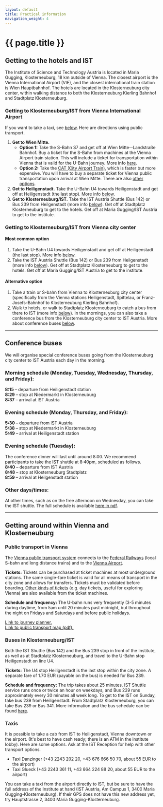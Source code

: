 ```yaml
---
layout: default
title: Practical information
navigation_weight: 4
---
```


# {{ page.title }}

## Getting to the hotels and IST

The Institute of Science and Technology Austria is located in Maria Gugging, Klosterneuburg, 18 km outside of Vienna. The closest airport is the Vienna International Airport (VIE), and the closest international train station is Wien Hauptbahnhof. 
The hotels are located in the Klosterneuburg city center, within walking distance to both the Klosterneuburg Kierling Bahnhof and Stadtplatz Klosterneuburg.

### Getting to Klosterneuburg/IST from Vienna International Airport

If you want to take a taxi, see [below](#taxis).
Here are directions using public transport.

1. **Get to Wien Mitte.** 
    * **Option 1:** Take the S-Bahn S7 and get off at Wien Mitte--Landstraße Bahnhof. 
    Buy a ticket for the S-Bahn from machines at the Vienna Airport train station. This will include a ticket for transportation within Vienna that is valid for the U-Bahn journey. 
    More info [here](https://www.wien.info/en/travel-info/to-and-around/airport-to-center/express-train-s7). 
    * **Option 2:** Take the [CAT (City Airport Train)](https://www.wien.info/en/travel-info/to-and-around/airport-to-center/city-airport-train), which is faster but more expensive. You will have to buy a separate ticket for Vienna public transportation upon arrival at Wien Mitte.
      There are also [other options](https://www.wien.info/en/travel-info/to-and-around/airport-to-center).
2. **Get to Heiligenstadt.** Take the U-Bahn U4 towards Heiligenstadt and get off at Heiligenstadt (the last stop). More info [below](#public-transport).
3. **Get to Klosterneuburg/IST.** Take the IST Austria Shuttle (Bus 142) or Bus 239 from Heilgenstadt (more info [below](#buses-to-and-from-ist)). 
Get off at Stadtplatz Klosterneuburg to get to the hotels.
Get off at Maria Gugging/IST Austria to get to the institute.

### Getting to Klosterneuburg/IST from Vienna city center

#### Most common option
1. Take the U-Bahn U4 towards Heiligenstadt and get off at Heiligenstadt (the last stop). More info [below]().
2. Take the IST Austria Shuttle (Bus 142) or Bus 239 from Heilgenstadt (more info [below]()). Get off at Stadtplatz Klosterneuburg to get to the hotels.
Get off at Maria Gugging/IST Austria to get to the institute.

#### Alternative option

1. Take a train or S-bahn from Vienna to Klosterneuburg city center (specifically from the Vienna stations Heiligenstadt, Spittelau, or Franz-Josefs-Bahnhof to Klosterneuburg Kierling Bahnhof). 
2. Walk to hotels, or walk to Stadtplatz Klosterneuburg to catch a bus from there to IST (more info [below]()). In the mornings, you can also take a conference bus from the Klosterneuburg city center to IST Austria. More about conference buses [below]().

-----

## Conference buses

We will organise special conference buses going from the Klosterneuburg city center to IST Austria each day in the morning.

### Morning schedule (Monday, Tuesday, Wednesday, Thursday, and Friday):
**8:15** – departure from Heiligenstadt station  
**8:29** – stop at Niedermarkt in Klosterneuburg  
**8:37** – arrival at IST Austria
 
### Evening schedule (Monday, Thursday, and Friday):
**5:30** – departure from IST Austria  
**5:38** – stop at Niedermarkt in Klosterneuburg  
**5:49** – arrival at Heiligenstadt station

### Evening schedule (Tuesday):
The conference dinner will last until around 8:00. We recommend participants to take the IST shuttle at 8:40pm, scheduled as follows.  
**8:40** – departure from IST Austria  
**8:48** – stop at Klosterneuburg Stadtplatz  
**8:59** – arrival at Heilgenstadt station
 
### Other days/times:
At other times, such as on the free afternoon on Wednesday, you can take the IST shuttle. The full schedule is available [here in pdf](https://ist.ac.at/fileadmin/user_upload/IST_shuttle_bus_new.pdf).

-----

## Getting around within Vienna and Klosterneuburg

### Public transport in Vienna

The [Vienna public transport system](https://www.wienerlinien.at/eportal3/ep/tab.do?tabId=0) connects to the [Federal Railways](http://www.oebb.at/en/) (local S-bahn and long distance trains) and to the [Vienna Airport](http://www.viennaairport.com/en/passengers). 

**Tickets:** Tickets can be purchased at ticket machines at most underground stations.
The same single-fare ticket is valid for all means of transport in the city zone and allows for transfers. 
Tickets must be validated before boarding.
[Other kinds of tickets](https://www.wienerlinien.at/eportal3/ep/channelView.do/pageTypeId/66533/channelId/-47643) (e.g. day tickets, useful for exploring Vienna) are also available from the ticket machines. 

**Schedule and frequency:** The U-bahn runs very frequently (3-5 minutes during daytime, from 5am until 20 minutes past midnight, but throughout the night on Fridays and Saturdays and before public holidays. 

[Link to journey planner.](https://www.wienerlinien.at/eportal3/ep/channelView.do/pageTypeId/66533/channelId/-48703)   
[Link to public transport map (pdf).](https://www.wienerlinien.at/media/files/2017/svp-2017_217934.pdf)

### Buses in Klosterneuburg/IST

Both the IST Shuttle (Bus 142) and the Bus 239 stop in front of the Institute, as well as at Stadtplatz Klosterneuburg, and travel to the U-Bahn stop Heiligenstadt on line U4.

**Tickets:** The U4 stop Heiligenstadt is the last stop within the city zone. A separate fare of 1.70 EUR (payable on the bus) is needed for Bus 239.

**Schedule and frequency:**
The trip takes about 25 minutes. 
IST Shuttle service runs once or twice an hour on weekdays, and Bus 239 runs approximately every 30 minutes all week long. 
To get to the IST on Sunday, take bus 239 from Heiligenstadt. 
From Stadtplatz Klosterneuburg, you can take Bus 239 or Bus 341. 
More information and the bus schedule can be found [here](https://ist.ac.at/campus-life/shuttle-bus/).

### Taxis

It is possible to take a cab from IST to Heiligenstadt, Vienna downtown or the airport. (It's best to have cash ready; there is an ATM in the institute lobby).
Here are some options. Ask at the IST Reception for help with other transport options.
* Taxi Danzinger (+43 2243 202 20, +43 676 666 50 70, about 55 EUR to the airport)
* Taxi Glueck (+43 2243 361 11, +43 664 224 88 20, about 55 EUR to the airport)

You can take a taxi from the airport directly to IST, but be sure to have the full address of the Institute at hand (IST Austria, Am Campus 1, 3400 Maria Gugging-Klosterneuburg). If their GPS does not have this new address yet, try Hauptstrasse 2, 3400 Maria Gugging-Klosterneuburg. 
